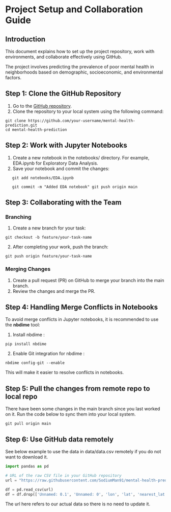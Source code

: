 # Project Setup and Collaboration Guide

## Introduction

This document explains how to set up the project repository, work with environments, and collaborate effectively using GitHub.

The project involves predicting the prevalence of poor mental health in neighborhoods based on demographic, socioeconomic, and environmental factors.

## Step 1: Clone the GitHub Repository

1.  Go to the [GitHub repository](https://github.com/your-username/mental-health-prediction).
2.  Clone the repository to your local system using the following command:

```         
git clone https://github.com/your-username/mental-health-prediction.git 
cd mental-health-prediction
```

## Step 2: Work with Jupyter Notebooks

1.  Create a new notebook in the notebooks/ directory. For example, EDA.ipynb for Exploratory Data Analysis.
2.  Save your notebook and commit the changes:

```         
   git add notebooks/EDA.ipynb

   git commit -m "Added EDA notebook" git push origin main
```

## Step 3: Collaborating with the Team

### Branching

1.  Create a new branch for your task:

```         
git checkout -b feature/your-task-name
```

2.  After completing your work, push the branch:

```         
git push origin feature/your-task-name
```

### Merging Changes

1.  Create a pull request (PR) on GitHub to merge your branch into the main branch.
2.  Review the changes and merge the PR.

## Step 4: Handling Merge Conflicts in Notebooks

To avoid merge conflicts in Jupyter notebooks, it is recommended to use the **nbdime** tool:

1.  Install nbdime :

```         
pip install nbdime
```

2.  Enable Git integration for nbdime :

```         
nbdime config-git --enable
```

This will make it easier to resolve conflicts in notebooks.

## Step 5: Pull the changes from remote repo to local repo

There have been some changes in the main branch since you last worked on it. Run the code below to sync them into your local system.

```
git pull origin main
```

## Step 6: Use GitHub data remotely

See below example to use the data in data/data.csv remotely if you do not want to download it.

```python
import pandas as pd

# URL of the raw CSV file in your GitHub repository
url = "https://raw.githubusercontent.com/SodiumMan91/mental-health-prediction/refs/heads/main/data/data.csv"

df = pd.read_csv(url)
df = df.drop(['Unnamed: 0.1', 'Unnamed: 0', 'lon', 'lat', 'nearest_lat', 'nearest_lon'], axis = 1)
```
The url here refers to our actual data so there is no need to update it.



